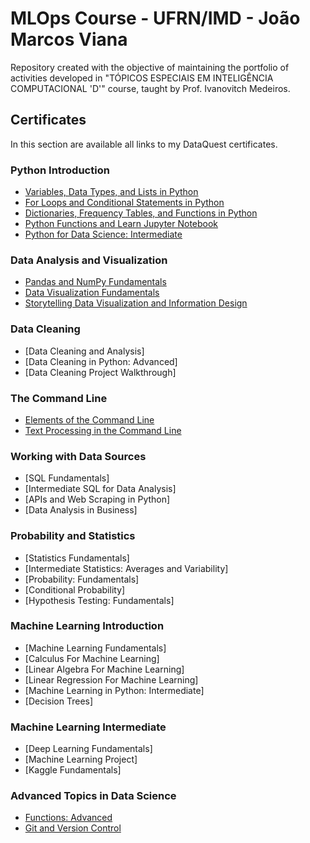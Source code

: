 # MLOps Course - UFRN/IMD - João Marcos Viana

Repository created with the objective of maintaining the portfolio of activities developed in "TÓPICOS ESPECIAIS EM INTELIGÊNCIA COMPUTACIONAL 'D'" course, taught by Prof. Ivanovitch Medeiros.

## Certificates

In this section are available all links to my DataQuest certificates.

### Python Introduction
- [Variables, Data Types, and Lists in Python](https://app.dataquest.io/verify_cert/AZB5AN5QD42VFEO3EXGD/)
- [For Loops and Conditional Statements in Python](https://app.dataquest.io/verify_cert/A6R7B2ZK57QHS4PNVGUY/)
- [Dictionaries, Frequency Tables, and Functions in Python](https://app.dataquest.io/verify_cert/CU8AAAMZUAE0ZSLQ1VU4/)
- [Python Functions and Learn Jupyter Notebook](https://app.dataquest.io/verify_cert/G8ZDY96HM2SLMQKAEPZ3/)
- [Python for Data Science: Intermediate](https://app.dataquest.io/verify_cert/2LKXSBCU3MIW2LLJ27ED/)
### Data Analysis and Visualization
- [Pandas and NumPy Fundamentals](https://app.dataquest.io/verify_cert/C7UC9E3736BZ0CB4EXAK/)
- [Data Visualization Fundamentals](https://app.dataquest.io/verify_cert/E8XP4RHXNJYL6YOWXTM3/)
- [Storytelling Data Visualization and Information Design](https://app.dataquest.io/verify_cert/9TULQ73U1OZ72YED0TKG/)
### Data Cleaning
- [Data Cleaning and Analysis]
- [Data Cleaning in Python: Advanced]
- [Data Cleaning Project Walkthrough]
### The Command Line
- [Elements of the Command Line](https://app.dataquest.io/verify_cert/8X98YZ5B7L69IPQKVYQC/)
- [Text Processing in the Command Line](https://app.dataquest.io/verify_cert/KZMI29RVW3KDRGLL5MZM/)
### Working with Data Sources
- [SQL Fundamentals]
- [Intermediate SQL for Data Analysis]
- [APIs and Web Scraping in Python]
- [Data Analysis in Business]
### Probability and Statistics
- [Statistics Fundamentals]
- [Intermediate Statistics: Averages and Variability]
- [Probability: Fundamentals]
- [Conditional Probability]
- [Hypothesis Testing: Fundamentals]
### Machine Learning Introduction
- [Machine Learning Fundamentals]
- [Calculus For Machine Learning]
- [Linear Algebra For Machine Learning]
- [Linear Regression For Machine Learning]
- [Machine Learning in Python: Intermediate]
- [Decision Trees]
### Machine Learning Intermediate
- [Deep Learning Fundamentals]
- [Machine Learning Project]
- [Kaggle Fundamentals]
### Advanced Topics in Data Science
- [Functions: Advanced](https://app.dataquest.io/verify_cert/F3VQDY0FY7DKBLWFRZKJ/)
- [Git and Version Control](https://app.dataquest.io/verify_cert/FKC0H2W2RGRI097DC10M/)